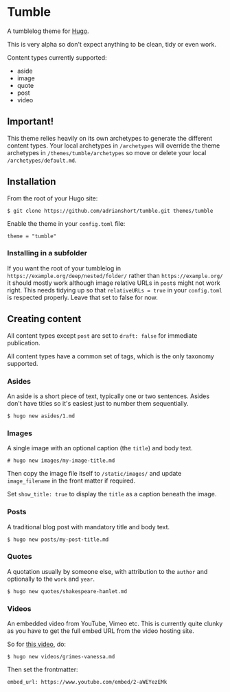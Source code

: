 # Tumble

A tumblelog theme for [Hugo](https://gohugo.io/).

This is very alpha so don't expect anything to be clean, tidy or even work.

Content types currently supported:

- aside
- image
- quote
- post
- video

## Important!

This theme relies heavily on its own archetypes to generate the different content types. Your local archetypes in `/archetypes` will override the theme archetypes in `/themes/tumble/archetypes` so move or delete your local `/archetypes/default.md`.

## Installation

From the root of your Hugo site:

    $ git clone https://github.com/adrianshort/tumble.git themes/tumble
    
Enable the theme in your `config.toml` file:

    theme = "tumble"
    
### Installing in a subfolder

If you want the root of your tumblelog in `https://example.org/deep/nested/folder/` rather than `https://example.org/` it should mostly work although image relative URLs in `post`s might not work right. This needs tidying up so that `relativeURLs = true` in your `config.toml` is respected properly. Leave that set to false for now.

## Creating content

All content types except `post` are set to `draft: false` for immediate publication.

All content types have a common set of tags, which is the only taxonomy supported.

### Asides

An aside is a short piece of text, typically one or two sentences. Asides don't have titles so it's easiest just to number them sequentially.

    $ hugo new asides/1.md
    
### Images

A single image with an optional caption (the `title`) and body text.

    # hugo new images/my-image-title.md
    
Then copy the image file itself to `/static/images/` and update `image_filename` in the front matter if required.

Set `show_title: true` to display the `title` as a caption beneath the image.

### Posts

A traditional blog post with mandatory title and body text.

    $ hugo new posts/my-post-title.md

### Quotes

A quotation usually by someone else, with attribution to the `author` and optionally to the `work` and `year`.

    $ hugo new quotes/shakespeare-hamlet.md
    
### Videos

An embedded video from YouTube, Vimeo etc. This is currently quite clunky as you have to get the full embed URL from the video hosting site.

So for [this video](https://www.youtube.com/watch?v=2-aWEYezEMk), do:

    $ hugo new videos/grimes-vanessa.md
    
Then set the frontmatter:

    embed_url: https://www.youtube.com/embed/2-aWEYezEMk
    




